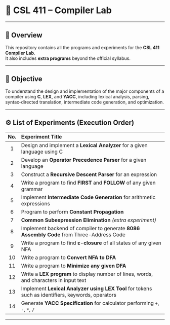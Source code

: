 # 🧩 CSL 411 – Compiler Lab

---

## 📘 Overview
This repository contains all the programs and experiments for the **CSL 411 Compiler Lab**.  
It also includes **extra programs** beyond the official syllabus.

---

## 🧠 Objective
To understand the design and implementation of the major components of a compiler using **C**, **LEX**, and **YACC**, including lexical analysis, parsing, syntax-directed translation, intermediate code generation, and optimization.

---

## ⚙️ List of Experiments (Execution Order)

| No. | Experiment Title |
|:--:|:--|
| 1 | Design and implement a **Lexical Analyzer** for a given language using C |
| 2 | Develop an **Operator Precedence Parser** for a given language |
| 3 | Construct a **Recursive Descent Parser** for an expression |
| 4 | Write a program to find **FIRST** and **FOLLOW** of any given grammar |
| 5 | Implement **Intermediate Code Generation** for arithmetic expressions |
| 6 | Program to perform **Constant Propagation** |
| 7 | **Common Subexpression Elimination** *(extra experiment)* |
| 8 | Implement backend of compiler to generate **8086 Assembly Code** from Three-Address Code |
| 9 | Write a program to find **ε-closure** of all states of any given NFA |
| 10 | Write a program to **Convert NFA to DFA** |
| 11 | Write a program to **Minimize any given DFA** |
| 12 | Write a **LEX program** to display number of lines, words, and characters in input text |
| 13 | Implement **Lexical Analyzer using LEX Tool** for tokens such as identifiers, keywords, operators |
| 14 | Generate **YACC Specification** for calculator performing `+`, `-`, `*`, `/` |

---


